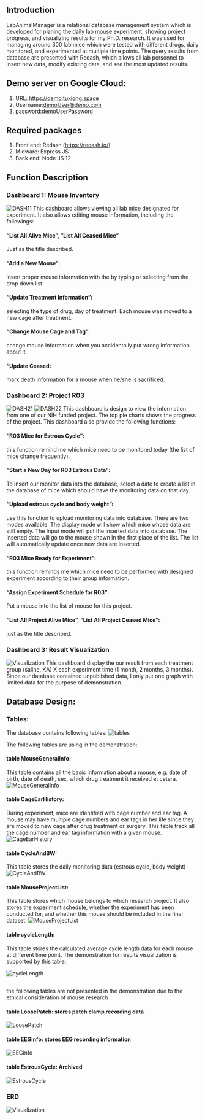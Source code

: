 ##	Introduction

LabAnimalManager is a relational database management system which is developed for planing the daily lab mouse experiment, showing project progress, and visualizing results for my Ph.D. research.  It was used for managing around 300 lab mice which were tested with different drugs, daily monitored, and experimented at multiple time points. The query results from database are presented with Redash, which allows all lab personnel to insert new data, modify existing data, and see the most updated results.

##	Demo server on Google Cloud:
1. URL: https://demo.tuxiong.space
2. Username:demoUser@demo.com 
3. password:demoUserPassword
## 	Required packages
1. Front end: Redash (https://redash.io/)
2. Midware: Express JS
3. Back end: Node JS 12

## 	Function Description

###		Dashboard 1: Mouse Inventory
![DASH11](https://raw.githubusercontent.com/TuziUsagi/LabAnimalManager/master/demoSceenshots/Screenshot%20from%202019-01-24%2023-31-35.png)
This dashboard allows viewing all lab mice designated for experiment. It also allows editing mouse information, including the followings:

####			“List All Alive Mice”, “List All Ceased Mice”
Just as the title described.

####			“Add a New Mouse”:
insert proper mouse information with the by typing or selecting from the drop down list. 

####			“Update Treatment Information”:
selecting the type of drug, day of treatment. Each mouse was moved to a new cage after treatment.

####			“Change Mouse Cage and Tag”:
change mouse information when you accidentally put wrong information about it.

####			“Update Ceased:
mark death information for a mouse when he/she is sacrificed.

###		Dashboard 2: Project R03
![DASH21](https://raw.githubusercontent.com/TuziUsagi/LabAnimalManager/master/demoSceenshots/Screenshot%20from%202019-01-24%2023-51-23.png)
![DASH22](https://raw.githubusercontent.com/TuziUsagi/LabAnimalManager/master/demoSceenshots/Screenshot%20from%202019-01-24%2023-53-03.png)
This dashboard is design to view the information from one of our NIH funded project. The top pie charts shows the progress of the project. This dashboard also provide the following functions:

####			“R03 Mice for Estrous Cycle”:
this function remind me which mice need to be monitored today (the list of mice change frequently).

####			“Start a New Day for R03 Estrous Data”:
To insert our monitor data into the database, select a date to create a list in the database of mice which should have the monitoring data on that day.

####			“Upload estrous cycle and body weight”:
use this function to upload monitoring data into database. There are two modes available. The display mode will show which mice whose data are still empty. The Input mode will put the inserted data into database. The inserted data will go to the mouse shown in the first place of the list. The list will automatically update once new data are inserted.

####			“R03 Mice Ready for Experiment”: 
this function reminds me which mice need to be performed with designed experiment according to their group information.

####			“Assign Experiment Schedule for R03”: 
Put a mouse into the list of mouse for this project.

####			“List All Project Alive Mice”, “List All Project Ceased Mice”:
just as the title described.

###		Dashboard 3: Result Visualization
![Visualization](https://raw.githubusercontent.com/TuziUsagi/LabAnimalManager/master/demoSceenshots/Screenshot%20from%202019-01-25%2000-12-17.png)
This dashboard display the our result from each treatment group (saline, KA) X each experiment time (1 month, 2 months, 3 months). Since our database contained unpublished data, I only put one graph with limited data for the purpose of demonstration.

 
##	Database Design:

###		Tables:
The database contains following tables:
![tables](https://raw.githubusercontent.com/TuziUsagi/LabAnimalManager/master/Database_design/table_screenshots/Screenshot%20from%202019-01-25%2021-16-38.png)

The following tables are using in the demonstration:

####			table MouseGeneralInfo:
This table contains all the basic information about a mouse, e.g. date of birth, date of death, sex, which drug treatment it received et cetera.
![MouseGeneralInfo](https://raw.githubusercontent.com/TuziUsagi/LabAnimalManager/master/Database_design/table_screenshots/Screenshot%20from%202019-01-25%2021-22-02.png)

####			table CageEarHistory:
During experiment, mice are identified with cage number and ear tag. A mouse may have multiple cage numbers and ear tags in her life since they are moved to new cage after drug treatment or surgery. This table track all the cage number and ear tag information with a given mouse. 
![CageEarHistory](https://raw.githubusercontent.com/TuziUsagi/LabAnimalManager/master/Database_design/table_screenshots/Screenshot%20from%202019-01-25%2021-23-49.png)

####			table CycleAndBW:
This table stores the daily monitoring data (estrous cycle, body weight)
![CycleAndBW](https://raw.githubusercontent.com/TuziUsagi/LabAnimalManager/master/Database_design/table_screenshots/Screenshot%20from%202019-01-25%2021-24-58.png)

####			table MouseProjectList: 
This table stores which mouse belongs to which research project. It also stores the experiment schedule, whether the experiment has been conducted for, and whether this mouse should be included in the final dataset.
![MouseProjectList](https://raw.githubusercontent.com/TuziUsagi/LabAnimalManager/master/Database_design/table_screenshots/Screenshot%20from%202019-01-25%2021-29-01.png)

####			table cycleLength:
This table stores the calculated average cycle length data for each mouse at different time point. The demonstration for results visualization is supported by this table.

![cycleLength](https://raw.githubusercontent.com/TuziUsagi/LabAnimalManager/master/Database_design/table_screenshots/Screenshot%20from%202019-01-25%2021-29-57.png)

##
the following tables are not presented in the demonstration due to the ethical consideration of mouse research

####			table LoosePatch: stores patch clamp recording data
![LoosePatch](https://raw.githubusercontent.com/TuziUsagi/LabAnimalManager/master/Database_design/table_screenshots/Screenshot%20from%202019-01-25%2021-28-23.png)

####			table EEGinfo: stores EEG recording information
![EEGinfo](https://raw.githubusercontent.com/TuziUsagi/LabAnimalManager/master/Database_design/table_screenshots/Screenshot%20from%202019-01-25%2022-02-39.png)

####			table EstrousCycle: Archived
![EstrousCycle](https://raw.githubusercontent.com/TuziUsagi/LabAnimalManager/master/Database_design/table_screenshots/Screenshot%20from%202019-01-25%2021-26-59.png)

###		ERD
![Visualization](https://raw.githubusercontent.com/TuziUsagi/LabAnimalManager/master/Database_design/ERDmousedb.png)

